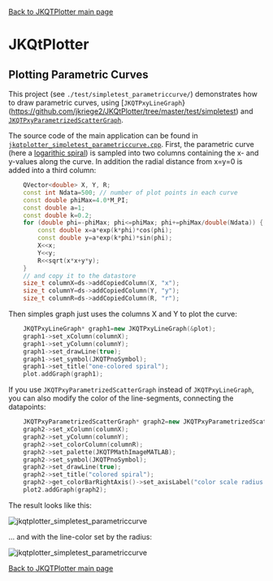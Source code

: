 [Back to JKQTPlotter main page](https://github.com/jkriege2/JKQtPlotter/)

# JKQtPlotter

## Plotting Parametric Curves
This project (see `./test/simpletest_parametriccurve/`) demonstrates how to draw parametric curves, using [`JKQTPxyLineGraph`}(https://github.com/jkriege2/JKQtPlotter/tree/master/test/simpletest) and [`JKQTPxyParametrizedScatterGraph`](https://github.com/jkriege2/JKQtPlotter/tree/master/test/simpletest_paramscatterplot). 

The source code of the main application can be found in  [`jkqtplotter_simpletest_parametriccurve.cpp`](https://github.com/jkriege2/JKQtPlotter/blob/master/test/simpletest_parametriccurve/jkqtplotter_simpletest_parametriccurve.cpp). First, the parametric curve (here a [logarithic spiral](https://en.wikipedia.org/wiki/Logarithmic_spiral)) is sampled into two columns containing the x- and y-values along the curve. In addition the radial distance from x=y=0 is added into a third column:
```c++
    QVector<double> X, Y, R;
    const int Ndata=500; // number of plot points in each curve
    const double phiMax=4.0*M_PI;
    const double a=1;
    const double k=0.2;
    for (double phi=-phiMax; phi<=phiMax; phi+=phiMax/double(Ndata)) {
        const double x=a*exp(k*phi)*cos(phi);
        const double y=a*exp(k*phi)*sin(phi);
        X<<x;
        Y<<y;
        R<<sqrt(x*x+y*y);
    }
    // and copy it to the datastore
    size_t columnX=ds->addCopiedColumn(X, "x");
    size_t columnY=ds->addCopiedColumn(Y, "y");
    size_t columnR=ds->addCopiedColumn(R, "r");
```


Then simples graph just uses the columns X and Y to plot the curve:
```c++
    JKQTPxyLineGraph* graph1=new JKQTPxyLineGraph(&plot);
    graph1->set_xColumn(columnX);
    graph1->set_yColumn(columnY);
    graph1->set_drawLine(true);
    graph1->set_symbol(JKQTPnoSymbol);
    graph1->set_title("one-colored spiral");
    plot.addGraph(graph1);
```
 
If you use `JKQTPxyParametrizedScatterGraph` instead of `JKQTPxyLineGraph`, you can also modify the color of the line-segments, connecting the datapoints:
```c++
    JKQTPxyParametrizedScatterGraph* graph2=new JKQTPxyParametrizedScatterGraph(&plot2);
    graph2->set_xColumn(columnX);
    graph2->set_yColumn(columnY);
    graph2->set_colorColumn(columnR);
    graph2->set_palette(JKQTPMathImageMATLAB);
    graph2->set_symbol(JKQTPnoSymbol);
    graph2->set_drawLine(true);
    graph2->set_title("colored spiral");
    graph2->get_colorBarRightAxis()->set_axisLabel("color scale radius $r(\\phi)$");
    plot2.addGraph(graph2);
```

The result looks like this:

![jkqtplotter_simpletest_parametriccurve](https://raw.githubusercontent.com/jkriege2/JKQtPlotter/master/screenshots/jkqtplotter_simpletest_parametriccurve1.png)

... and with the line-color set by the radius:

![jkqtplotter_simpletest_parametriccurve](https://raw.githubusercontent.com/jkriege2/JKQtPlotter/master/screenshots/jkqtplotter_simpletest_parametriccurve2.png)



[Back to JKQTPlotter main page](https://github.com/jkriege2/JKQtPlotter/)
